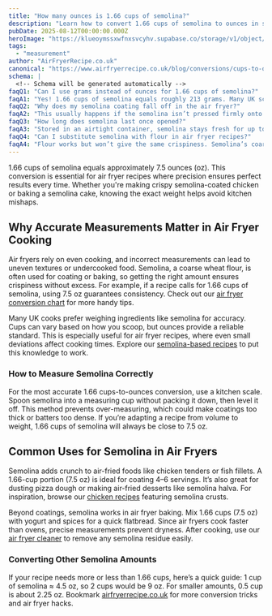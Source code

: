 ```yaml
---
title: "How many ounces is 1.66 cups of semolina?"
description: "Learn how to convert 1.66 cups of semolina to ounces in seconds. Perfect for air fryer recipes and precise baking measurements."
pubDate: 2025-08-12T00:00:00.000Z
heroImage: "https://klueoymssxwfnxsvcyhv.supabase.co/storage/v1/object/public/Shmucket/how-many-ounces-is-1-66-cups-of-semolina.webp"
tags:
  - "measurement"
author: "AirFryerRecipe.co.uk"
canonical: "https://www.airfryerrecipe.co.uk/blog/conversions/cups-to-ounces/how-many-ounces-is-1-66-cups-of-semolina"
schema: |
  <!-- Schema will be generated automatically -->
faqQ1: "Can I use grams instead of ounces for 1.66 cups of semolina?"
faqA1: "Yes! 1.66 cups of semolina equals roughly 213 grams. Many UK scales offer gram measurements, which can be even more precise for baking. If your air fryer recipe uses grams, this conversion ensures accuracy."
faqQ2: "Why does my semolina coating fall off in the air fryer?"
faqA2: "This usually happens if the semolina isn’t pressed firmly onto the food or if the surface isn’t moist enough. For 1.66 cups (7.5 oz) of semolina, pat it onto damp chicken or fish. Preheat the air fryer to help the coating adhere."
faqQ3: "How long does semolina last once opened?"
faqA3: "Stored in an airtight container, semolina stays fresh for up to a year. If you’ve measured out 1.66 cups (7.5 oz) and have leftovers, seal them tightly to prevent moisture absorption, which affects texture in air fryer recipes."
faqQ4: "Can I substitute semolina with flour in air fryer recipes?"
faqA4: "Flour works but won’t give the same crispiness. Semolina’s coarse texture (like 1.66 cups/7.5 oz) creates a better crunch. For gluten-free options, try fine cornmeal in the same weight."
---
```

<p>1.66 cups of semolina equals approximately 7.5 ounces (oz). This conversion is essential for air fryer recipes where precision ensures perfect results every time. Whether you're making crispy semolina-coated chicken or baking a semolina cake, knowing the exact weight helps avoid kitchen mishaps.</p>

<h2>Why Accurate Measurements Matter in Air Fryer Cooking</h2>  
<p>Air fryers rely on even cooking, and incorrect measurements can lead to uneven textures or undercooked food. Semolina, a coarse wheat flour, is often used for coating or baking, so getting the right amount ensures crispiness without excess. For example, if a recipe calls for 1.66 cups of semolina, using 7.5 oz guarantees consistency. Check out our <a href=https://www.airfryerrecipe.co.uk/air-fryer-conversion-chart>air fryer conversion chart</a> for more handy tips.</p>  

<p>Many UK cooks prefer weighing ingredients like semolina for accuracy. Cups can vary based on how you scoop, but ounces provide a reliable standard. This is especially useful for air fryer recipes, where even small deviations affect cooking times. Explore our <a href=https://www.airfryerrecipe.co.uk/recipes>semolina-based recipes</a> to put this knowledge to work.</p>  

<h3>How to Measure Semolina Correctly</h3>  
<p>For the most accurate 1.66 cups-to-ounces conversion, use a kitchen scale. Spoon semolina into a measuring cup without packing it down, then level it off. This method prevents over-measuring, which could make coatings too thick or batters too dense. If you’re adapting a recipe from volume to weight, 1.66 cups of semolina will always be close to 7.5 oz.</p>  

<h2>Common Uses for Semolina in Air Fryers</h2>  
<p>Semolina adds crunch to air-fried foods like chicken tenders or fish fillets. A 1.66-cup portion (7.5 oz) is ideal for coating 4–6 servings. It’s also great for dusting pizza dough or making air-fried desserts like semolina halva. For inspiration, browse our <a href=https://www.airfryerrecipe.co.uk/recipe-category/chicken>chicken recipes</a> featuring semolina crusts.</p>  

<p>Beyond coatings, semolina works in air fryer baking. Mix 1.66 cups (7.5 oz) with yogurt and spices for a quick flatbread. Since air fryers cook faster than ovens, precise measurements prevent dryness. After cooking, use our <a href=https://www.airfryerrecipe.co.uk/air-fryer-cleaner>air fryer cleaner</a> to remove any semolina residue easily.</p>  

<h3>Converting Other Semolina Amounts</h3>  
<p>If your recipe needs more or less than 1.66 cups, here’s a quick guide: 1 cup of semolina ≈ 4.5 oz, so 2 cups would be 9 oz. For smaller amounts, 0.5 cup is about 2.25 oz. Bookmark <a href=https://www.airfryerrecipe.co.uk>airfryerrecipe.co.uk</a> for more conversion tricks and air fryer hacks.</p>
